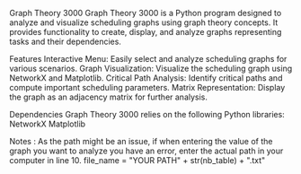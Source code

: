 Graph Theory 3000
Graph Theory 3000 is a Python program designed to analyze and visualize scheduling graphs using graph theory concepts. It provides functionality to create, display, and analyze graphs representing tasks and their dependencies.

Features
Interactive Menu: Easily select and analyze scheduling graphs for various scenarios.
Graph Visualization: Visualize the scheduling graph using NetworkX and Matplotlib.
Critical Path Analysis: Identify critical paths and compute important scheduling parameters.
Matrix Representation: Display the graph as an adjacency matrix for further analysis.
  
Dependencies
Graph Theory 3000 relies on the following Python libraries:
NetworkX
Matplotlib

Notes :
As the path might be an issue, if when entering the value of the graph you want to analyze you have an error, enter the actual path in your computer in line 10.
file_name = "YOUR PATH" + str(nb_table) + ".txt"
